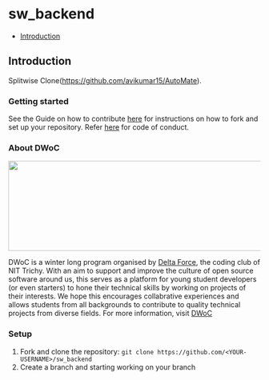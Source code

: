 # sw_backend

- [Introduction](#introduction)

## Introduction
Splitwise Clone(https://github.com/avikumar15/AutoMate). 

### Getting started
See the Guide on how to contribute [here](CONTRIBUTING.md) for instructions on how to fork and set up your repository. Refer [here](CODE_OF_CONDUCT.md) for code of conduct.

### About DWoC
<a href="url"><img src="https://camo.githubusercontent.com/1ba815f1289125317c999a059ec95bfa5cba3894/68747470733a2f2f696d6775722e636f6d2f544c78357273762e706e67" height="180" width="550"> </a>

DWoC is a winter long program organised by [Delta Force](https://delta.nitt.edu/), the coding club of NIT Trichy. With an aim to support and improve the culture of open source software around us, this serves as a platform for young student developers (or even starters) to hone their technical skills by working on projects of their interests. We hope this encourages collabrative experiences and allows students from all backgrounds to contribute to quality technical projects from diverse fields.
For more information, visit [DWoC](https://dwoc.io/)

### Setup
1. Fork and clone the repository: `git clone https://github.com/<YOUR-USERNAME>/sw_backend`
2. Create a branch and starting working on your branch
